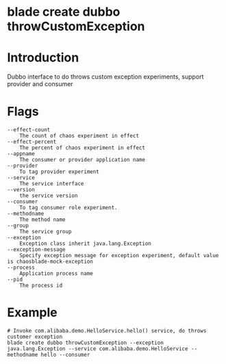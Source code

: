 # blade create dubbo throwCustomException

# **Introduction**
Dubbo interface to do throws custom exception experiments, support provider and consumer
# **Flags**

```
--effect-count
	The count of chaos experiment in effect
--effect-percent
	The percent of chaos experiment in effect
--appname
	The consumer or provider application name
--provider
	To tag provider experiment
--service
	The service interface
--version
	the service version
--consumer
	To tag consumer role experiment.
--methodname
	The method name
--group
	The service group
--exception
	Exception class inherit java.lang.Exception
--exception-message
	Specify exception message for exception experiment, default value is chaosblade-mock-exception
--process
	Application process name
--pid
	The process id

```

# **Example**

````
# Invoke com.alibaba.demo.HelloService.hello() service, do throws customer exception
blade create dubbo throwCustomException --exception java.lang.Exception --service com.alibaba.demo.HelloService --methodname hello --consumer
````


